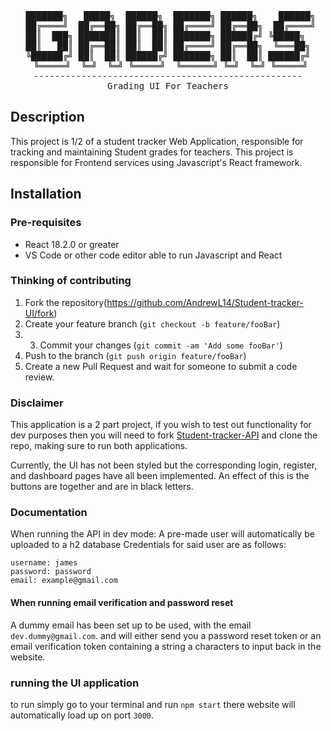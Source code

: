 <div align="center">
<pre>
  ███████╗   █████╗  ██████╗  ███████╗ ██████╗    ██████╗ 
  ██╔════╝  ██╔══██╗ ██╔══██╗ ██╔════╝ ██╔══██╗  ██╔════╝ 
 ██║  ███╗ ███████║ ██║  ██║ ███████╗ ██████╔╝ ╚█████╗  
 ██║   ██║ ██╔══██║ ██║  ██║ ██╔════╝ ██╔══██╗  ╚═══██╗ 
╚██████╔╝ ██║  ██║ ██████╔╝ ███████╗ ██║  ██║ ██████╔╝
 ╚═════╝  ╚═╝  ╚═╝ ╚═════╝  ╚══════╝ ╚═╝  ╚═╝ ╚═════╝
---------------------------------------------------
Grading UI For Teachers
</pre>

</div>

## Description 

This project is 1/2 of a student tracker Web Application,
responsible for tracking and maintaining Student grades for teachers.
This project is responsible for Frontend services using Javascript's React framework.

## Installation

### Pre-requisites

- React 18.2.0 or greater
- VS Code or other code editor able to run Javascript and React

### Thinking of contributing 
1. Fork the repository(<https://github.com/AndrewL14/Student-tracker-UI/fork>)
2. Create your feature branch (`git checkout -b feature/fooBar`)
3. 3. Commit your changes (`git commit -am 'Add some fooBar'`)
4. Push to the branch (`git push origin feature/fooBar`)
5. Create a new Pull Request and wait for someone to submit a code review.

### Disclaimer
This application is a 2 part project, if you wish to test out functionality for dev purposes 
then you will need to fork [Student-tracker-API](https://github.com/AndrewL14/Student-tracker-API) and
clone the repo, making sure to run both applications.

Currently, the UI has not been styled but the corresponding login, register, and dashboard pages
have all been implemented. An effect of this is the buttons are together and are in black letters.

### Documentation
When running the API in dev mode: A pre-made user will automatically be uploaded to a h2 database
Credentials for said user are as follows:
```
username: james
password: password
email: example@gmail.com
```

#### When running email verification and password reset
A dummy email has been set up to be used, with the email `dev.dummy@gmail.com`. and will either send you a password
reset token or an email verification token containing a string a characters to input back in the website.

### running the UI application

to run simply go to your terminal and run `npm start` there website will automatically load up on port `3000`.
